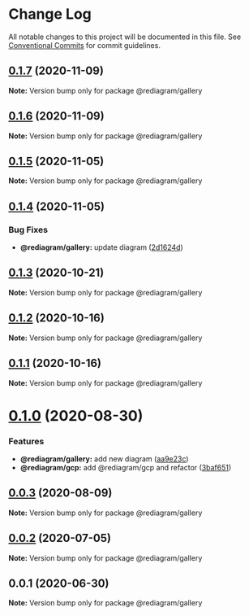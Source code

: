 # Change Log

All notable changes to this project will be documented in this file.
See [Conventional Commits](https://conventionalcommits.org) for commit guidelines.

## [0.1.7](https://github.com/kamiazya/rediagram/compare/@rediagram/gallery@0.1.6...@rediagram/gallery@0.1.7) (2020-11-09)

**Note:** Version bump only for package @rediagram/gallery





## [0.1.6](https://github.com/kamiazya/rediagram/compare/@rediagram/gallery@0.1.5...@rediagram/gallery@0.1.6) (2020-11-09)

**Note:** Version bump only for package @rediagram/gallery





## [0.1.5](https://github.com/kamiazya/rediagram/compare/@rediagram/gallery@0.1.4...@rediagram/gallery@0.1.5) (2020-11-05)

**Note:** Version bump only for package @rediagram/gallery





## [0.1.4](https://github.com/kamiazya/rediagram/compare/@rediagram/gallery@0.1.3...@rediagram/gallery@0.1.4) (2020-11-05)


### Bug Fixes

* **@rediagram/gallery:** update diagram ([2d1624d](https://github.com/kamiazya/rediagram/commit/2d1624d4b3a684e85a7e5d59059886c76c24bff0))





## [0.1.3](https://github.com/kamiazya/rediagram/compare/@rediagram/gallery@0.1.2...@rediagram/gallery@0.1.3) (2020-10-21)

**Note:** Version bump only for package @rediagram/gallery





## [0.1.2](https://github.com/kamiazya/rediagram/compare/@rediagram/gallery@0.1.1...@rediagram/gallery@0.1.2) (2020-10-16)

**Note:** Version bump only for package @rediagram/gallery





## [0.1.1](https://github.com/kamiazya/rediagram/compare/@rediagram/gallery@0.1.0...@rediagram/gallery@0.1.1) (2020-10-16)

**Note:** Version bump only for package @rediagram/gallery





# [0.1.0](https://github.com/kamiazya/rediagram/compare/@rediagram/gallery@0.0.3...@rediagram/gallery@0.1.0) (2020-08-30)


### Features

* **@rediagram/gallery:** add new diagram ([aa9e23c](https://github.com/kamiazya/rediagram/commit/aa9e23c4e8b354c882c74261747dad9e9551763c))
* **@rediagram/gcp:** add @rediagram/gcp and refactor ([3baf651](https://github.com/kamiazya/rediagram/commit/3baf6514b6b1fb7156fb44236ed316113e6ea049))





## [0.0.3](https://github.com/kamiazya/rediagram/compare/@rediagram/gallery@0.0.2...@rediagram/gallery@0.0.3) (2020-08-09)

**Note:** Version bump only for package @rediagram/gallery





## [0.0.2](https://github.com/kamiazya/rediagram/compare/@rediagram/gallery@0.0.1...@rediagram/gallery@0.0.2) (2020-07-05)

**Note:** Version bump only for package @rediagram/gallery





## 0.0.1 (2020-06-30)

**Note:** Version bump only for package @rediagram/gallery
